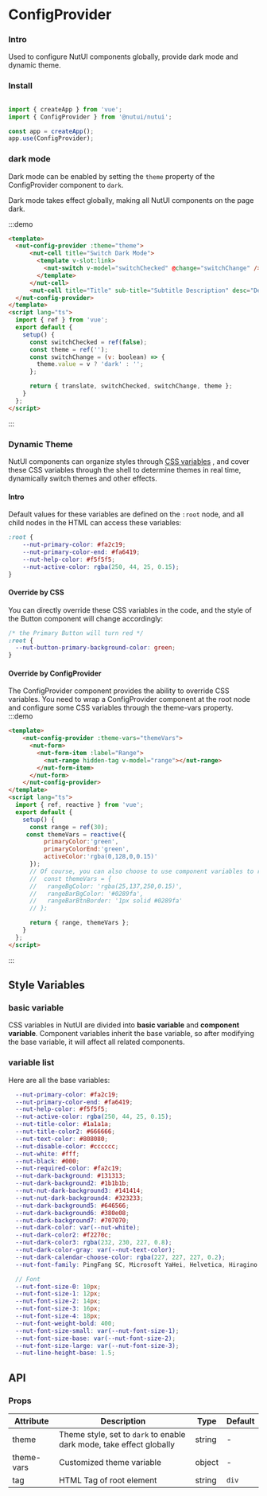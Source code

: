 # ConfigProvider

### Intro
Used to configure NutUI components globally, provide dark mode and dynamic theme.
### Install

```javascript

import { createApp } from 'vue';
import { ConfigProvider } from '@nutui/nutui';

const app = createApp();
app.use(ConfigProvider);

```

### dark mode

Dark mode can be enabled by setting the `theme` property of the ConfigProvider component to `dark`.

Dark mode takes effect globally, making all NutUI components on the page dark.

:::demo

```html
<template>
  <nut-config-provider :theme="theme">
      <nut-cell title="Switch Dark Mode">
        <template v-slot:link>
          <nut-switch v-model="switchChecked" @change="switchChange" />
        </template>
      </nut-cell>
      <nut-cell title="Title" sub-title="Subtitle Description" desc="Description"></nut-cell>
  </nut-config-provider>
</template>
<script lang="ts">
  import { ref } from 'vue';
  export default {
    setup() {
      const switchChecked = ref(false);
      const theme = ref('');
      const switchChange = (v: boolean) => {
        theme.value = v ? 'dark' : '';
      };

      return { translate, switchChecked, switchChange, theme };
    }
  };
</script>
```

:::

### Dynamic Theme

NutUI components can organize styles through [CSS variables](https://developer.mozilla.org/en-US/docs/Web/CSS/Using_CSS_custom_properties) , and cover these CSS variables through the shell to determine themes in real time, dynamically switch themes and other effects.

#### Intro

Default values ​​for these variables are defined on the `:root` node, and all child nodes in the HTML can access these variables:

```css
:root {
    --nut-primary-color: #fa2c19;
    --nut-primary-color-end: #fa6419;
    --nut-help-color: #f5f5f5;
    --nut-active-color: rgba(250, 44, 25, 0.15);
}
```

#### Override by CSS

You can directly override these CSS variables in the code, and the style of the Button component will change accordingly:

```css
/* the Primary Button will turn red */
:root {
  --nut-button-primary-background-color: green;
}
```

#### Override by ConfigProvider
The ConfigProvider component provides the ability to override CSS variables. You need to wrap a ConfigProvider component at the root node and configure some CSS variables through the theme-vars property.
:::demo

```html
<template>
    <nut-config-provider :theme-vars="themeVars">
      <nut-form>
        <nut-form-item :label="Range">
          <nut-range hidden-tag v-model="range"></nut-range>
        </nut-form-item>
      </nut-form>
    </nut-config-provider>
</template>
<script lang="ts">
  import { ref, reactive } from 'vue';
  export default {
    setup() {
      const range = ref(30);
     const themeVars = reactive({
          primaryColor:'green',
          primaryColorEnd:'green',
          activeColor:'rgba(0,128,0,0.15)'
      });
      // Of course, you can also choose to use component variables to replace. If both basic variables and component variables are set, the component variables will overwrite the basic variables
      //  const themeVars = {
      //   rangeBgColor: 'rgba(25,137,250,0.15)',
      //   rangeBarBgColor: '#0289fa',
      //   rangeBarBtnBorder: '1px solid #0289fa'
      // };

      return { range, themeVars };
    }
  };
</script>
```

:::



## Style Variables
### basic variable

CSS variables in NutUI are divided into **basic variable** and **component variable**. Component variables inherit the base variable, so after modifying the base variable, it will affect all related components.


### variable list

Here are all the base variables:
```scss
  --nut-primary-color: #fa2c19;
  --nut-primary-color-end: #fa6419;
  --nut-help-color: #f5f5f5;
  --nut-active-color: rgba(250, 44, 25, 0.15);
  --nut-title-color: #1a1a1a;
  --nut-title-color2: #666666;
  --nut-text-color: #808080;
  --nut-disable-color: #cccccc;
  --nut-white: #fff;
  --nut-black: #000;
  --nut-required-color: #fa2c19;
  --nut-dark-background: #131313;
  --nut-dark-background2: #1b1b1b;
  --nut-nut-dark-background3: #141414;
  --nut-nut-dark-background4: #323233;
  --nut-dark-background5: #646566;
  --nut-dark-background6: #380e08;
  --nut-dark-background7: #707070;
  --nut-dark-color: var(--nut-white);
  --nut-dark-color2: #f2270c;
  --nut-dark-color3: rgba(232, 230, 227, 0.8);
  --nut-dark-color-gray: var(--nut-text-color);
  --nut-dark-calendar-choose-color: rgba(227, 227, 227, 0.2);
  --nut-font-family: PingFang SC, Microsoft YaHei, Helvetica, Hiragino Sans GB, SimSun, sans-serif;

  // Font
  --nut-font-size-0: 10px;
  --nut-font-size-1: 12px;
  --nut-font-size-2: 14px;
  --nut-font-size-3: 16px;
  --nut-font-size-4: 18px;
  --nut-font-weight-bold: 400;
  --nut-font-size-small: var(--nut-font-size-1);
  --nut-font-size-base: var(--nut-font-size-2);
  --nut-font-size-large: var(--nut-font-size-3);
  --nut-line-height-base: 1.5;

```







## API

### Props

| Attribute  | Description                                                          | Type   | Default |
|------------|----------------------------------------------------------------------|--------|---------|
| theme      | Theme style, set to `dark` to enable dark mode, take effect globally | string | -       |
| theme-vars | Customized theme variable                     | object | -       |
| tag        | HTML Tag of root element                                             | string | `div`     |